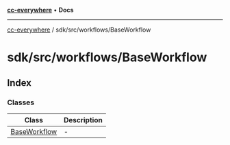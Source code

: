 [**cc-everywhere**](../../../../index.md) • **Docs**

***

[cc-everywhere](../../../../index.md) / sdk/src/workflows/BaseWorkflow

# sdk/src/workflows/BaseWorkflow

## Index

### Classes

| Class | Description |
| ------ | ------ |
| [BaseWorkflow](classes/BaseWorkflow.md) | - |
